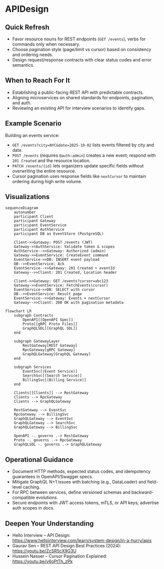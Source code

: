 # APIDesign

## Quick Refresh
- Favor resource nouns for REST endpoints (`GET /events`), verbs for commands only when necessary.
- Choose pagination style (page/limit vs cursor) based on consistency and ordering needs.
- Design request/response contracts with clear status codes and error semantics.

## When to Reach For It
- Establishing a public-facing REST API with predictable contracts.
- Aligning microservices on shared standards for endpoints, pagination, and auth.
- Reviewing an existing API for interview scenarios to identify gaps.

## Example Scenario
Building an events service:
- `GET /events?city=NYC&date=2025-10-02` lists events filtered by city and date.
- `POST /events` (requires `@auth:admin`) creates a new event; respond with `201 Created` and the resource location.
- `PATCH /events/{id}` lets organizers update specific fields without overwriting the entire resource.
- Cursor pagination uses response fields like `nextCursor` to maintain ordering during high write volume.

## Visualizations
```mermaid
sequenceDiagram
    autonumber
    participant Client
    participant Gateway
    participant EventService
    participant AuthService
    participant DB as EventStore (PostgreSQL)

    Client->>Gateway: POST /events (JWT)
    Gateway->>AuthService: Validate token & scopes
    AuthService-->>Gateway: Authorized (admin)
    Gateway->>EventService: CreateEvent command
    EventService->>DB: INSERT event payload
    DB-->>EventService: Ack
    EventService-->>Gateway: 201 Created + eventId
    Gateway-->>Client: 201 Created, Location header

    Client->>Gateway: GET /events?cursor=abc123
    Gateway->>EventService: FetchEvents(cursor)
    EventService->>DB: SELECT with cursor
    DB-->>EventService: Result page
    EventService-->>Gateway: Events + nextCursor
    Gateway-->>Client: 200 OK with pagination metadata
```

```mermaid
flowchart LR
    subgraph Contracts
        OpenAPI[[OpenAPI Spec]]
        Proto[[gRPC Proto Files]]
        GraphQLSDL[[GraphQL SDL]]
    end

    subgraph GatewayLayer
        RestGateway[REST Gateway]
        RpcGateway[gRPC Gateway]
        GraphQLGateway[GraphQL Gateway]
    end

    subgraph Services
        EventSvc[(Event Service)]
        SearchSvc[(Search Service)]
        BillingSvc[(Billing Service)]
    end

    Clients[[Clients]] --> RestGateway
    Clients --> RpcGateway
    Clients --> GraphQLGateway

    RestGateway --> EventSvc
    RpcGateway --> BillingSvc
    GraphQLGateway --> EventSvc
    GraphQLGateway --> SearchSvc
    GraphQLGateway --> BillingSvc

    OpenAPI -. governs .-> RestGateway
    Proto -. governs .-> RpcGateway
    GraphQLSDL -. governs .-> GraphQLGateway
```

## Operational Guidance
- Document HTTP methods, expected status codes, and idempotency guarantees in OpenAPI/Swagger specs.
- Mitigate GraphQL N+1 issues with batching (e.g., DataLoader) and field-level caching.
- For RPC between services, define versioned schemas and backward-compatible evolutions.
- Secure endpoints with JWT access tokens, mTLS, or API keys; advertise auth scopes in docs.

## Deepen Your Understanding
- Hello Interview – API Design: https://www.hellointerview.com/learn/system-design/in-a-hurry/apis
- Gaurav Sen – REST API Design Best Practices (2024): https://youtu.be/ZcSR5cX9G3U
- Hussein Nasser – Cursor Pagination Explained: https://youtu.be/v6oPtTh_zPk